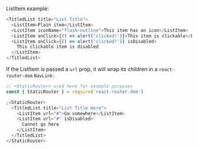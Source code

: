 ListItem example:

```js
<TitledList title="List Title">
  <ListItem>Plain item</ListItem>
  <ListItem iconName="flask-outline">This item has an icon</ListItem>
  <ListItem onClick={() => alert('clicked!')}>This item is clickable</ListItem>
  <ListItem onClick={() => alert('clicked!')} isDisabled>
    This clickable item is disabled
  </ListItem>
</TitledList>
```

If the ListItem is passed a `url` prop, it will wrap its children in a `react-router-dom` `NavLink`:

```js
// <StaticRouter> used here for example purposes
const { StaticRouter } = require('react-router-dom')

;<StaticRouter>
  <TitledList title="List Title Here">
    <ListItem url="#">Go somewhere</ListItem>
    <ListItem url="#" isDisabled>
      Cannot go here
    </ListItem>
  </TitledList>
</StaticRouter>
```
